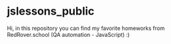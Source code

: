 # jslessons_public
Hi, in this repository you can find my favorite homeworks from RedRover.school (QA automation - JavaScript) :)
